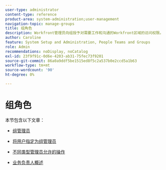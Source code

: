 ```yaml
---
user-type: administrator
content-type: reference
product-area: system-administration;user-management
navigation-topic: manage-groups
title: 组角色
description: Workfront管理员向组授予对需要工作和沟通的Workfront区域的访问权限。 然后，每个组可以将其Workfront信息（如用户、模板、自定义表单和项目）与其他部门的那些信息分开。 每个组至少需要一个组管理员。 一个组下可以存在多达14个级别的子组。
author: Caroline
feature: System Setup and Administration, People Teams and Groups
role: Admin
recommendations: noDisplay, noCatalog
exl-id: 23f9f91c-0d6e-4203-ab31-75fec73f9201
source-git-commit: 86a0a9ddf5be1515ed8f5c2a537b0e2ccd5a1b63
workflow-type: tm+mt
source-wordcount: '90'
ht-degree: 0%

---
```


# 组角色

本节包含以下文章：

* [组管理员](../../../administration-and-setup/manage-groups/group-roles/group-administrators.md)

* [将用户指定为组管理员](../../../administration-and-setup/manage-groups/group-roles/assign-user-as-group-administrator.md)
* [不同类型管理员允许的操作](../../../administration-and-setup/manage-groups/group-roles/group-actions-allowed-different-types-admins.md)

* [业务负责人概述](../../../administration-and-setup/manage-groups/group-roles/business-leader-overview.md)
